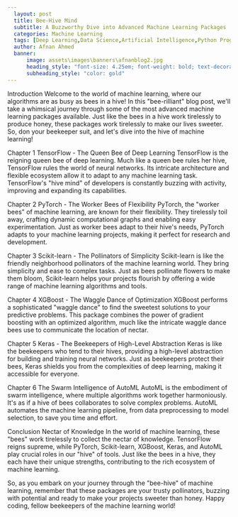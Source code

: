 ```yaml
---
  layout: post
  title: Bee-Hive Mind
  subtitle: A Buzzworthy Dive into Advanced Machine Learning Packages
  categories: Machine Learning
  tags: [Deep Learning,Data Science,Artificial Intelligence,Python Programming,Advanced Technology]
  author: Afnan Ahmed
  banner:
      image: assets\images\banners\afnanblog2.jpg
      heading_style: "font-size: 4.25em; font-weight: bold; text-decoration: underline"
      subheading_style: "color: gold"
---
```

<p>
Introduction
Welcome to the world of machine learning, where our algorithms are as busy as bees in a hive! In this "bee-rilliant" blog post, we'll take a whimsical journey through some of the most advanced machine learning packages available. Just like the bees in a hive work tirelessly to produce honey, these packages work tirelessly to make our lives sweeter. So, don your beekeeper suit, and let's dive into the hive of machine learning!

Chapter 1 TensorFlow - The Queen Bee of Deep Learning
TensorFlow is the reigning queen bee of deep learning. Much like a queen bee rules her hive, TensorFlow rules the world of neural networks. Its intricate architecture and flexible ecosystem allow it to adapt to any machine learning task. TensorFlow's "hive mind" of developers is constantly buzzing with activity, improving and expanding its capabilities.

Chapter 2 PyTorch - The Worker Bees of Flexibility
PyTorch, the "worker bees" of machine learning, are known for their flexibility. They tirelessly toil away, crafting dynamic computational graphs and enabling easy experimentation. Just as worker bees adapt to their hive's needs, PyTorch adapts to your machine learning projects, making it perfect for research and development.

Chapter 3 Scikit-learn - The Pollinators of Simplicity
Scikit-learn is like the friendly neighborhood pollinators of the machine learning world. They bring simplicity and ease to complex tasks. Just as bees pollinate flowers to make them bloom, Scikit-learn helps your projects flourish by offering a wide range of machine learning algorithms and tools.

Chapter 4 XGBoost - The Waggle Dance of Optimization
XGBoost performs a sophisticated "waggle dance" to find the sweetest solutions to your predictive problems. This package combines the power of gradient boosting with an optimized algorithm, much like the intricate waggle dance bees use to communicate the location of nectar.

Chapter 5 Keras - The Beekeepers of High-Level Abstraction
Keras is like the beekeepers who tend to their hives, providing a high-level abstraction for building and training neural networks. Just as beekeepers protect their bees, Keras shields you from the complexities of deep learning, making it accessible for everyone.

Chapter 6 The Swarm Intelligence of AutoML
AutoML is the embodiment of swarm intelligence, where multiple algorithms work together harmoniously. It's as if a hive of bees collaborates to solve complex problems. AutoML automates the machine learning pipeline, from data preprocessing to model selection, to save you time and effort.

Conclusion Nectar of Knowledge
In the world of machine learning, these "bees" work tirelessly to collect the nectar of knowledge. TensorFlow reigns supreme, while PyTorch, Scikit-learn, XGBoost, Keras, and AutoML play crucial roles in our "hive" of tools. Just like the bees in a hive, they each have their unique strengths, contributing to the rich ecosystem of machine learning.

So, as you embark on your journey through the "bee-hive" of machine learning, remember that these packages are your trusty pollinators, buzzing with potential and ready to make your projects sweeter than honey. Happy coding, fellow beekeepers of the machine learning world!
</p>